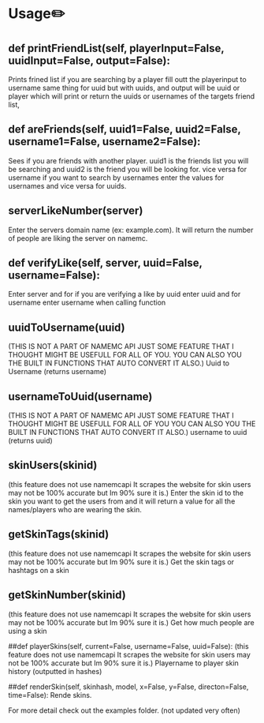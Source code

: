 # Usage✏️

## def printFriendList(self, playerInput=False, uuidInput=False, output=False):
Prints frined list if you are searching by a player fill outt the playerinput to username same thing for uuid but with uuids, and output will be uuid or player which will print or return the uuids or usernames of the targets friend list, 

## def areFriends(self, uuid1=False, uuid2=False, username1=False, username2=False):
Sees if you are friends with another player. uuid1 is the friends list you will be searching and uuid2 is the friend you will be looking for. vice versa for username 
if you want to search by usernames enter the values for usernames and vice versa for uuids.

## serverLikeNumber(server)
Enter the servers domain name (ex: example.com). It  will return the number of people are liking the server on namemc.

## def verifyLike(self, server, uuid=False, username=False):
Enter server and for if you are verifying a like by uuid enter uuid and for username enter username when calling function

## uuidToUsername(uuid)
(THIS IS NOT A PART OF NAMEMC API JUST SOME FEATURE THAT I THOUGHT MIGHT BE USEFULL FOR ALL OF YOU. YOU CAN ALSO YOU THE BUILT IN FUNCTIONS THAT AUTO CONVERT IT ALSO.)
Uuid to Username (returns username)

## usernameToUuid(username)
(THIS IS NOT A PART OF NAMEMC API JUST SOME FEATURE THAT I THOUGHT MIGHT BE USEFULL FOR ALL OF YOU YOU CAN ALSO YOU THE BUILT IN FUNCTIONS THAT AUTO CONVERT IT ALSO.)
username to uuid (returns uuid)

## skinUsers(skinid)
(this feature does not use namemcapi It scrapes the website for skin users may not be 100% accurate but Im 90% sure it is.)
Enter the skin id to the skin you want to get the users from and it will return a value for all the names/players who are wearing the skin.

## getSkinTags(skinid)
(this feature does not use namemcapi It scrapes the website for skin users may not be 100% accurate but Im 90% sure it is.)
Get the skin tags or hashtags on a skin

## getSkinNumber(skinid)
(this feature does not use namemcapi It scrapes the website for skin users may not be 100% accurate but Im 90% sure it is.)
Get how much people are using a skin

##def playerSkins(self, current=False, username=False, uuid=False):
(this feature does not use namemcapi It scrapes the website for skin users may not be 100% accurate but Im 90% sure it is.)
Playername to player skin history (outputted in hashes)

##def renderSkin(self, skinhash, model, x=False, y=False, directon=False, time=False):
Rende skins.


For more detail check out the examples folder. (not updated very often)
